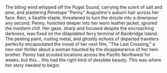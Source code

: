 The biting wind whipped off the Puget Sound, carrying the scent of salt and pine, and plastering Penelope "Penny"  Augustine's auburn hair across her face.  Rain, a Seattle staple, threatened to turn the drizzle into a downpour any second. Penny, hunched deeper into her worn leather jacket, ignored the insistent chill.  Her gaze, sharp and focused despite the encroaching darkness, was fixed on the dilapidated ferry terminal of Bainbridge Island.  The peeling paint, rusting metal, and ghostly echoes of departed travelers perfectly encapsulated the mood of her next film, "The Last Crossing," a neo-noir thriller about a woman haunted by the disappearance of her twin brother. Penny had scouted locations across the Pacific Northwest for weeks, but this… this had the right kind of desolate beauty. This was where her story needed to begin.
